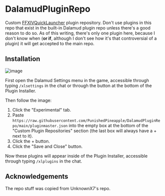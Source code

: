 # DalamudPluginRepo
Custom [FFXIVQuickLauncher](https://github.com/goaaats/FFXIVQuickLauncher) plugin repository.  Don't use plugins in this repo that exist in the built-in Dalamud plugin repo unless there's a good reason to do so.  As of this writing, there's only one plugin here, because I don't know when (**or if**, although I don't see how it's that controversial of a plugin) it will get accepted to the main repo.

## Installation
![image](https://user-images.githubusercontent.com/12263784/138759598-97ae7da1-b159-4e0c-b923-0cff4cca2ca4.png)

First open the Dalamud Settings menu in the game, accessible through typing `/xlsettings` in the chat or through the button at the bottom of the Plugin Installer.

Then follow the image:
1. Click the "Experimental" tab.
2. Paste `https://raw.githubusercontent.com/PunishedPineapple/DalamudPluginRepo/main/pluginmaster.json` into the empty box at the bottom of the "Custom Plugin Repositories" section (the last box will always have a + next to it).
3. Click the + button.
4. Click the "Save and Close" button.

Now these plugins will appear inside of the Plugin Installer, accessible through typing `/xlplugins` in the chat.

## Acknowledgements
The repo stuff was copied from UnknownX7's repo.